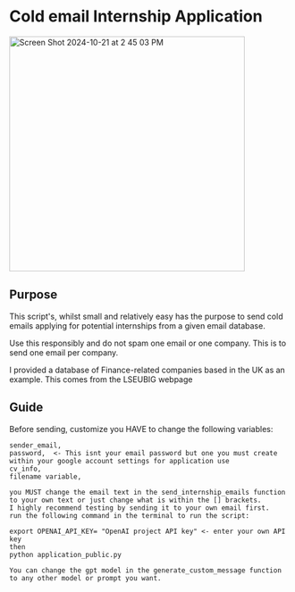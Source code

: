 # Cold email Internship Application

<img width="421" alt="Screen Shot 2024-10-21 at 2 45 03 PM" src="https://github.com/user-attachments/assets/0690384e-71b6-45a0-afe2-1b46cf4dcc87">


## Purpose
This script's, whilst small and relatively easy has the purpose to send cold emails applying for potential internships from a given email database.

Use this responsibly and do not spam one email or one company. This is to send one email per company.

I provided a database of Finance-related companies based in the UK as an example. This comes from the LSEUBIG webpage

## Guide

Before sending, customize  you HAVE to change the following variables:
    
    sender_email, 
    password,  <- This isnt your email password but one you must create within your google account settings for application use
    cv_info,  
    filename variable,
    
    you MUST change the email text in the send_internship_emails function to your own text or just change what is within the [] brackets.
    I highly recommend testing by sending it to your own email first.
    run the following command in the terminal to run the script:
    
    export OPENAI_API_KEY= "OpenAI project API key" <- enter your own API key
    then
    python application_public.py 
    
    You can change the gpt model in the generate_custom_message function to any other model or prompt you want.
